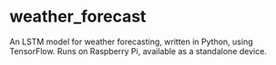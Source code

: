 # weather_forecast
An LSTM model for weather forecasting, written in Python, using TensorFlow. Runs on Raspberry Pi, available as a standalone device.
